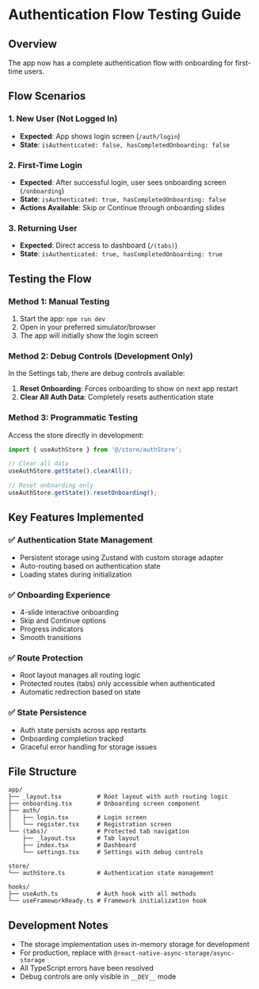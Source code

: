 # Authentication Flow Testing Guide

## Overview
The app now has a complete authentication flow with onboarding for first-time users.

## Flow Scenarios

### 1. New User (Not Logged In)
- **Expected**: App shows login screen (`/auth/login`)
- **State**: `isAuthenticated: false, hasCompletedOnboarding: false`

### 2. First-Time Login
- **Expected**: After successful login, user sees onboarding screen (`/onboarding`)
- **State**: `isAuthenticated: true, hasCompletedOnboarding: false`
- **Actions Available**: Skip or Continue through onboarding slides

### 3. Returning User
- **Expected**: Direct access to dashboard (`/(tabs)`)
- **State**: `isAuthenticated: true, hasCompletedOnboarding: true`

## Testing the Flow

### Method 1: Manual Testing
1. Start the app: `npm run dev`
2. Open in your preferred simulator/browser
3. The app will initially show the login screen

### Method 2: Debug Controls (Development Only)
In the Settings tab, there are debug controls available:

1. **Reset Onboarding**: Forces onboarding to show on next app restart
2. **Clear All Auth Data**: Completely resets authentication state

### Method 3: Programmatic Testing
Access the store directly in development:
```javascript
import { useAuthStore } from '@/store/authStore';

// Clear all data
useAuthStore.getState().clearAll();

// Reset onboarding only
useAuthStore.getState().resetOnboarding();
```

## Key Features Implemented

### ✅ Authentication State Management
- Persistent storage using Zustand with custom storage adapter
- Auto-routing based on authentication state
- Loading states during initialization

### ✅ Onboarding Experience
- 4-slide interactive onboarding
- Skip and Continue options
- Progress indicators
- Smooth transitions

### ✅ Route Protection
- Root layout manages all routing logic
- Protected routes (tabs) only accessible when authenticated
- Automatic redirection based on state

### ✅ State Persistence
- Auth state persists across app restarts
- Onboarding completion tracked
- Graceful error handling for storage issues

## File Structure

```
app/
├── _layout.tsx          # Root layout with auth routing logic
├── onboarding.tsx       # Onboarding screen component
├── auth/
│   ├── login.tsx        # Login screen
│   └── register.tsx     # Registration screen
└── (tabs)/              # Protected tab navigation
    ├── _layout.tsx      # Tab layout
    ├── index.tsx        # Dashboard
    └── settings.tsx     # Settings with debug controls

store/
└── authStore.ts         # Authentication state management

hooks/
├── useAuth.ts           # Auth hook with all methods
└── useFrameworkReady.ts # Framework initialization hook
```

## Development Notes

- The storage implementation uses in-memory storage for development
- For production, replace with `@react-native-async-storage/async-storage`
- All TypeScript errors have been resolved
- Debug controls are only visible in `__DEV__` mode